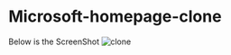 # Microsoft-homepage-clone
 Below is the ScreenShot
![clone](https://github.com/98Sourav/Microsoft-homepage-clone/assets/86801205/6bb5fbe9-86b1-4dee-b653-3e67c1279697)
